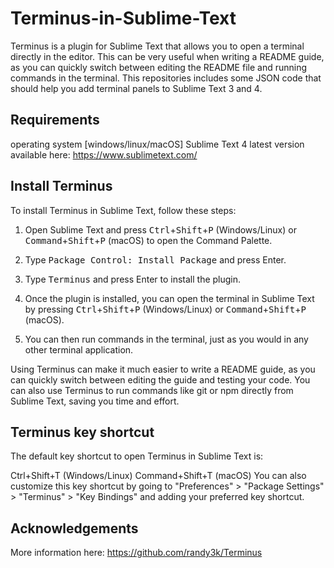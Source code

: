 # Terminus-in-Sublime-Text
Terminus is a plugin for Sublime Text that allows you to open a terminal directly in the editor. This can be very useful when writing a README guide, as you can quickly switch between editing the README file and running commands in the terminal.
This repositories includes some JSON code that should help you add terminal panels to Sublime Text 3 and 4.

## Requirements
operating system [windows/linux/macOS] 
Sublime Text 4 latest version available here: https://www.sublimetext.com/

## Install Terminus
To install Terminus in Sublime Text, follow these steps:

1. Open Sublime Text and press <kbd>Ctrl</kbd>+<kbd>Shift</kbd>+<kbd>P</kbd> (Windows/Linux) or <kbd>Command</kbd>+<kbd>Shift</kbd>+<kbd>P</kbd> (macOS) to open the Command Palette.

2. Type <kbd>Package Control: Install Package</kbd> and press Enter.

3. Type <kbd>Terminus</kbd> and press Enter to install the plugin.

4. Once the plugin is installed, you can open the terminal in Sublime Text by pressing <kbd>Ctrl</kbd>+<kbd>Shift</kbd>+<kbd>P</kbd> (Windows/Linux) or <kbd>Command</kbd>+<kbd>Shift</kbd>+<kbd>P</kbd> (macOS).

5. You can then run commands in the terminal, just as you would in any other terminal application.

Using Terminus can make it much easier to write a README guide, as you can quickly switch between editing the guide and testing your code. You can also use Terminus to run commands like <kdb>git</kdb> or <kdb>npm</kdb> directly from Sublime Text, saving you time and effort.

## Terminus key shortcut
The default key shortcut to open Terminus in Sublime Text is:

Ctrl+Shift+T (Windows/Linux)
Command+Shift+T (macOS)
You can also customize this key shortcut by going to "Preferences" > "Package Settings" > "Terminus" > "Key Bindings" and adding your preferred key shortcut.

## Acknowledgements
More information here: https://github.com/randy3k/Terminus
